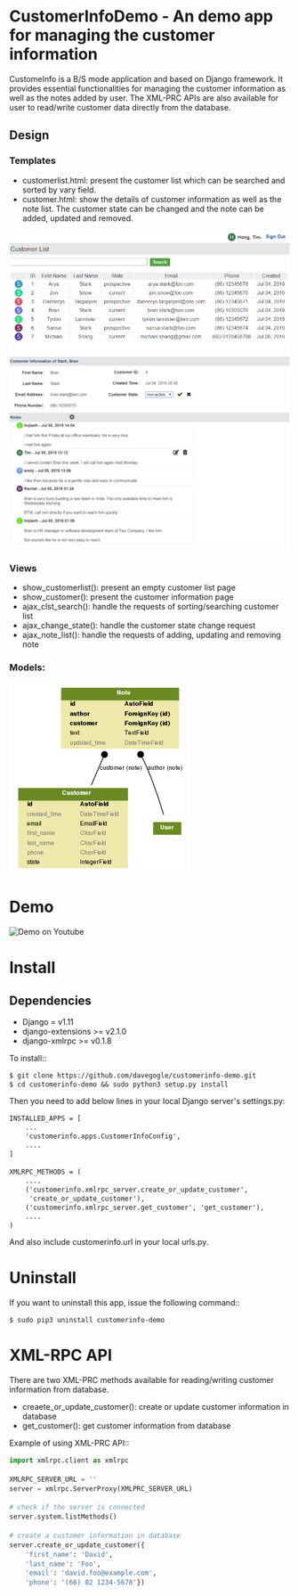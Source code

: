 # CustomerInfoDemo - An demo app for managing the customer information

CustomeInfo is a B/S mode application and based on Django framework. It provides
essential functionalities for managing the customer information as well as the 
notes added by user. The XML-PRC APIs are also available for user to read/write
customer data directly from the database.

## Design

### Templates
- customerlist.html: present the customer list which can be searched and sorted
                     by vary field.
- customer.html: show the details of customer information as well as the note
                 list. The customer state can be changed and the note can be
                 added, updated and removed.

![Customer list page example](https://github.com/davegogle/customerinfo-demo/raw/master/docs/customerlist.png)
![Customer details page example](https://github.com/davegogle/customerinfo-demo/raw/master/docs/customer.png)

### Views
- show_customerlist(): present an empty customer list page
- show_customer(): present the customer information page
- ajax_clst_search(): handle the requests of sorting/searching customer list
- ajax_change_state(): handle the customer state change request
- ajax_note_list(): handle the requests of adding, updating and removing note

### Models:
![Class graph of models](https://github.com/davegogle/customerinfo-demo/raw/master/docs/customerinfo-models.png)

# Demo
![Demo on Youtube](https://youtu.be/eoYLGgOkeTo)

# Install
## Dependencies
- Django = v1.11
- django-extensions >= v2.1.0
- django-xmlrpc >= v0.1.8

To install::
```console
$ git clone https://github.com/davegogle/customerinfo-demo.git
$ cd customerinfo-demo && sudo python3 setup.py install
```

Then you need to add below lines in your local Django server's settings.py:

```console
INSTALLED_APPS = [
    ...
    'customerinfo.apps.CustomerInfoConfig',
    ....
]

XMLRPC_METHODS = (
    ....
    ('customerinfo.xmlrpc_server.create_or_update_customer',
     'create_or_update_customer'),
    ('customerinfo.xmlrpc_server.get_customer', 'get_customer'),
    ....
)
```

And also include customerinfo.url in your local urls.py.

# Uninstall
If you want to uninstall this app, issue the following command::
```console
$ sudo pip3 uninstall customerinfo-demo
```

# XML-RPC API
There are two XML-PRC methods available for reading/writing customer information
from database.
- creaete_or_update_customer(): create or update customer information in database
- get_customer(): get customer information from database

Example of using XML-PRC API::
```python
import xmlrpc.client as xmlrpc

XMLRPC_SERVER_URL = ''
server = xmlrpc.ServerProxy(XMLPRC_SERVER_URL)

# check if the server is connected
server.system.listMethods()

# create a customer information in database
server.create_or_update_customer({
    'first_name': 'David',
    'last_name': 'Foo',
    'email': 'david.foo@example.com',
    'phone': '(66) 02 1234-5678'})
```
